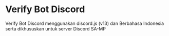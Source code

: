# Verify Bot Discord
Verify Bot Discord menggunakan discord.js (v13) dan Berbahasa Indonesia serta dikhususkan untuk server Discord SA-MP